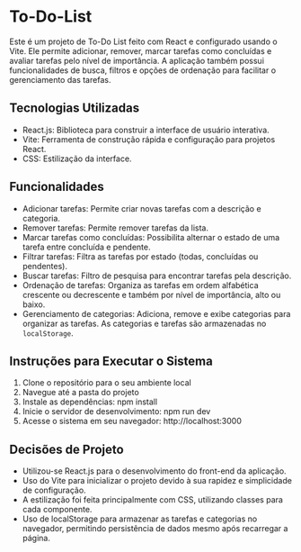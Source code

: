 # To-Do-List

Este é um projeto de To-Do List feito com React e configurado usando o Vite. Ele permite adicionar, remover, marcar tarefas como concluídas e avaliar tarefas pelo nível de importância. A aplicação também possui funcionalidades de busca, filtros e opções de ordenação para facilitar o gerenciamento das tarefas.

## Tecnologias Utilizadas
- React.js: Biblioteca para construir a interface de usuário interativa.
- Vite: Ferramenta de construção rápida e configuração para projetos React.
- CSS: Estilização da interface.

## Funcionalidades
- Adicionar tarefas: Permite criar novas tarefas com a descrição e categoria.
- Remover tarefas: Permite remover tarefas da lista.
- Marcar tarefas como concluídas: Possibilita alternar o estado de uma tarefa entre concluída e pendente.
- Filtrar tarefas: Filtra as tarefas por estado (todas, concluídas ou pendentes).
- Buscar tarefas: Filtro de pesquisa para encontrar tarefas pela descrição.
- Ordenação de tarefas: Organiza as tarefas em ordem alfabética crescente ou decrescente e também por nível de importância, alto ou baixo.
- Gerenciamento de categorias: Adiciona, remove e exibe categorias para organizar as tarefas. As categorias e tarefas são armazenadas no `localStorage`.


## Instruções para Executar o Sistema
1. Clone o repositório para o seu ambiente local
2. Navegue até a pasta do projeto
3. Instale as dependências: npm install
4. Inicie o servidor de desenvolvimento: npm run dev
5. Acesse o sistema em seu navegador: http://localhost:3000

## Decisões de Projeto
- Utilizou-se React.js para o desenvolvimento do front-end da aplicação.
- Uso do Vite para inicializar o projeto devido à sua rapidez e simplicidade de configuração.
- A estilização foi feita principalmente com CSS, utilizando classes para cada componente.
- Uso de localStorage para armazenar as tarefas e categorias no navegador, permitindo persistência de dados mesmo após recarregar a página.